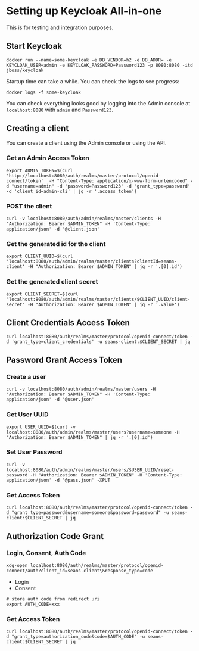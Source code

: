 # Setting up Keycloak All-in-one

This is for testing and integration purposes.

## Start Keycloak 

```
docker run --name=some-keycloak -e DB_VENDOR=h2 -e DB_ADDR= -e KEYCLOAK_USER=admin -e KEYCLOAK_PASSWORD=Password123 -p 8080:8080 -itd jboss/keycloak
```

Startup time can take a while. You can check the logs to see progress:
```
docker logs -f some-keycloak
```

You can check everything looks good by logging into the Admin console at 
`localhost:8080` with `admin` and `Password123`.

## Creating a client

You can create a client using the Admin console or using the API.

### Get an Admin Access Token
```
export ADMIN_TOKEN=$(curl 'http://localhost:8080/auth/realms/master/protocol/openid-connect/token'  -H "Content-Type: application/x-www-form-urlencoded" -d "username=admin" -d 'password=Password123' -d 'grant_type=password' -d 'client_id=admin-cli' | jq -r '.access_token')
```

### POST the client
```
curl -v localhost:8080/auth/admin/realms/master/clients -H "Authorization: Bearer $ADMIN_TOKEN" -H 'Content-Type: application/json' -d '@client.json'
```

### Get the generated id for the client
```
export CLIENT_UUID=$(curl 'localhost:8080/auth/admin/realms/master/clients?clientId=seans-client' -H "Authorization: Bearer $ADMIN_TOKEN" | jq -r '.[0].id')
```

### Get the generated client secret

```
export CLIENT_SECRET=$(curl "localhost:8080/auth/admin/realms/master/clients/$CLIENT_UUID/client-secret" -H "Authorization: Bearer $ADMIN_TOKEN" | jq -r '.value')

```

## Client Credentials Access Token
```
curl localhost:8080/auth/realms/master/protocol/openid-connect/token -d 'grant_type=client_credentials' -u seans-client:$CLIENT_SECRET | jq
```

## Password Grant Access Token

### Create a user

```
curl -v localhost:8080/auth/admin/realms/master/users -H "Authorization: Bearer $ADMIN_TOKEN" -H 'Content-Type: application/json' -d '@user.json'

```

### Get User UUID
```
export USER_UUID=$(curl -v localhost:8080/auth/admin/realms/master/users?username=someone -H "Authorization: Bearer $ADMIN_TOKEN" | jq -r '.[0].id')

```

### Set User Password
```
curl -v localhost:8080/auth/admin/realms/master/users/$USER_UUID/reset-password -H "Authorization: Bearer $ADMIN_TOKEN" -H 'Content-Type: application/json' -d '@pass.json' -XPUT
```

### Get Access Token
```
curl localhost:8080/auth/realms/master/protocol/openid-connect/token -d "grant_type=password&username=someone&password=password" -u seans-client:$CLIENT_SECRET | jq
```

## Authorization Code Grant

### Login, Consent, Auth Code
```
xdg-open localhost:8080/auth/realms/master/protocol/openid-connect/auth?client_id=seans-client\&response_type=code
```
- Login
- Consent

```
# store auth code from redirect uri
export AUTH_CODE=xxx
```

### Get Access Token
```
curl localhost:8080/auth/realms/master/protocol/openid-connect/token -d "grant_type=authorization_code&code=$AUTH_CODE" -u seans-client:$CLIENT_SECRET | jq
```


